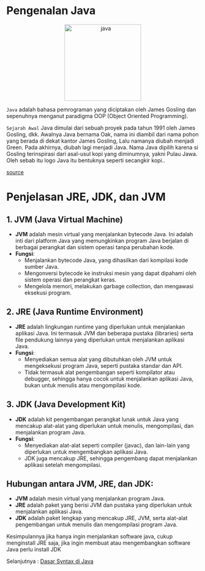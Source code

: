 # Pengenalan Java
<div align='center'>

<img src="https://upload.wikimedia.org/wikipedia/en/3/30/Java_programming_language_logo.svg" alt="java" height="200"/>


</div>

`Java` adalah bahasa pemrograman yang diciptakan oleh James Gosling dan sepenuhnya menganut paradigma OOP (Object Oriented Programming).

`Sejarah Awal` Java dimulai dari sebuah proyek pada tahun 1991 oleh James Gosling, dkk. Awalnya Java bernama Oak, nama ini diambil dari nama pohon yang berada di dekat kantor James Gosling, Lalu namanya diubah menjadi Green. Pada akhirnya, diubah lagi menjadi Java. Nama Java dipilih karena si Gosling terinspirasi dari asal-usul kopi yang diminumnya, yakni Pulau Jawa. Oleh sebab itu logo Java itu bentuknya seperti secangkir kopi.. 

[source](https://www.petanikode.com/java-untuk-pemula/)

# Penjelasan JRE, JDK, dan JVM

## 1. JVM (Java Virtual Machine)
- **JVM** adalah mesin virtual yang menjalankan bytecode Java. Ini adalah inti dari platform Java yang memungkinkan program Java berjalan di berbagai perangkat dan sistem operasi tanpa perubahan kode.
- **Fungsi**:
  - Menjalankan bytecode Java, yang dihasilkan dari kompilasi kode sumber Java.
  - Mengonversi bytecode ke instruksi mesin yang dapat dipahami oleh sistem operasi dan perangkat keras.
  - Mengelola memori, melakukan garbage collection, dan mengawasi eksekusi program.

## 2. JRE (Java Runtime Environment)
- **JRE** adalah lingkungan runtime yang diperlukan untuk menjalankan aplikasi Java. Ini termasuk JVM dan beberapa pustaka (libraries) serta file pendukung lainnya yang diperlukan untuk menjalankan aplikasi Java.
- **Fungsi**:
  - Menyediakan semua alat yang dibutuhkan oleh JVM untuk mengeksekusi program Java, seperti pustaka standar dan API.
  - Tidak termasuk alat pengembangan seperti kompilator atau debugger, sehingga hanya cocok untuk menjalankan aplikasi Java, bukan untuk menulis atau mengompilasi kode.

## 3. JDK (Java Development Kit)
- **JDK** adalah kit pengembangan perangkat lunak untuk Java yang mencakup alat-alat yang diperlukan untuk menulis, mengompilasi, dan menjalankan program Java.
- **Fungsi**:
  - Menyediakan alat-alat seperti compiler (javac), dan lain-lain yang diperlukan untuk mengembangkan aplikasi Java.
  - JDK juga mencakup JRE, sehingga pengembang dapat menjalankan aplikasi setelah mengompilasi.

## Hubungan antara JVM, JRE, dan JDK:
- **JVM** adalah mesin virtual yang menjalankan program Java.
- **JRE** adalah paket yang berisi JVM dan pustaka yang diperlukan untuk menjalankan aplikasi Java.
- **JDK** adalah paket lengkap yang mencakup JRE, JVM, serta alat-alat pengembangan untuk menulis dan mengompilasi program Java.

Kesimpulannya jika hanya ingin menjalankan software java, cukup menginstall JRE saja, jika ingin membuat atau mengembangkan software Java perlu install JDK

Selanjutnya : [Dasar Syntax di Java](./[02]-dasar-syntax-java.md)